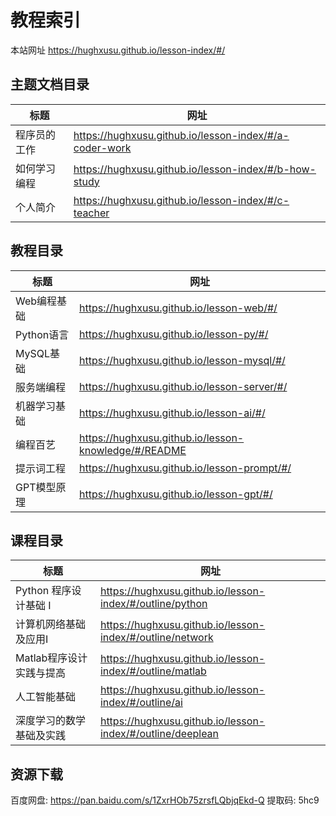 # 教程索引

本站网址 https://hughxusu.github.io/lesson-index/#/

## 主题文档目录

| 标题         | 网址                                                   |
| ------------ | ------------------------------------------------------ |
| 程序员的工作 | https://hughxusu.github.io/lesson-index/#/a-coder-work |
| 如何学习编程 | https://hughxusu.github.io/lesson-index/#/b-how-study  |
| 个人简介     | https://hughxusu.github.io/lesson-index/#/c-teacher    |

## 教程目录

| 标题         | 网址                                                 |
| ------------ | ---------------------------------------------------- |
| Web编程基础  | https://hughxusu.github.io/lesson-web/#/             |
| Python语言   | https://hughxusu.github.io/lesson-py/#/              |
| MySQL基础    | https://hughxusu.github.io/lesson-mysql/#/           |
| 服务端编程   | https://hughxusu.github.io/lesson-server/#/          |
| 机器学习基础 | https://hughxusu.github.io/lesson-ai/#/              |
| 编程百艺     | https://hughxusu.github.io/lesson-knowledge/#/README |
| 提示词工程   | https://hughxusu.github.io/lesson-prompt/#/          |
| GPT模型原理  | https://hughxusu.github.io/lesson-gpt/#/             |

## 课程目录

| 标题                     | 网址                                                       |
| ------------------------ | ---------------------------------------------------------- |
| Python 程序设计基础 I    | https://hughxusu.github.io/lesson-index/#/outline/python   |
| 计算机网络基础及应用Ⅰ    | https://hughxusu.github.io/lesson-index/#/outline/network  |
| Matlab程序设计实践与提高 | https://hughxusu.github.io/lesson-index/#/outline/matlab   |
| 人工智能基础             | https://hughxusu.github.io/lesson-index/#/outline/ai       |
| 深度学习的数学基础及实践 | https://hughxusu.github.io/lesson-index/#/outline/deeplean |

## 资源下载

百度网盘: https://pan.baidu.com/s/1ZxrHOb75zrsfLQbjqEkd-Q 提取码: 5hc9 

